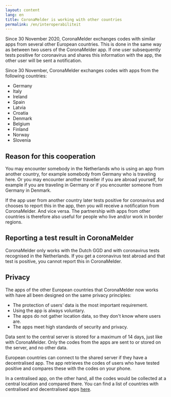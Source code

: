 ```yaml
---
layout: content
lang: en
title: CoronaMelder is working with other countries
permalink: /en/interoperabiliteit
---
```

Since 30 November 2020, CoronaMelder exchanges codes with similar apps from several other European countries. This is done in the same way as between two users of the CoronaMelder app. If one user subsequently tests positive for coronavirus and shares this information with the app, the other user will be sent a notification.

Since 30 November, CoronaMelder exchanges codes with apps from the following countries:

- Germany
- Italy
- Ireland
- Spain
- Latvia
- Croatia
- Denmark
- Belgium
- Finland
- Norway
- Slovenia

## Reason for this cooperation

You may encounter somebody in the Netherlands who is using an app from another country, for example somebody from Germany who is traveling here. Or you may encounter another traveller if you are abroad yourself, for example if you are traveling in Germany or if you encounter someone from Germany in Denmark. 

If the app user from another country later tests positive for coronavirus and chooses to report this in the app, then you will receive a notification from CoronaMelder. And vice versa. The partnership with apps from other countries is therefore also useful for people who live and/or work in border regions.

## Reporting a test result in CoronaMelder

CoronaMelder only works with the Dutch GGD and with coronavirus tests recognised in the Netherlands. If you get a coronavirus test abroad and that test is positive, you cannot report this in CoronaMelder.

## Privacy

The apps of the other European countries that CoronaMelder now works with have all been designed on the same privacy principles:

- The protection of users' data is the most important requirement.
- Using the app is always voluntary.
- The apps do not gather location data, so they don't know where users are.
- The apps meet high standards of security and privacy.

Data sent to the central server is stored for a maximum of 14 days, just like with CoronaMelder. Only the codes from the apps are sent to or stored on the server, and no other data.

European countries can connect to the shared server if they have a decentralised app. The app retrieves the codes of users who have tested positive and compares these with the codes on your phone.

In a centralised app, on the other hand, all the codes would be collected at a central location and compared there. You can find a list of countries with centralised and decentralised apps [here](https://ec.europa.eu/info/live-work-travel-eu/health/coronavirus-response/travel-during-coronavirus-pandemic/how-tracing-and-warning-apps-can-help-during-pandemic_en).

